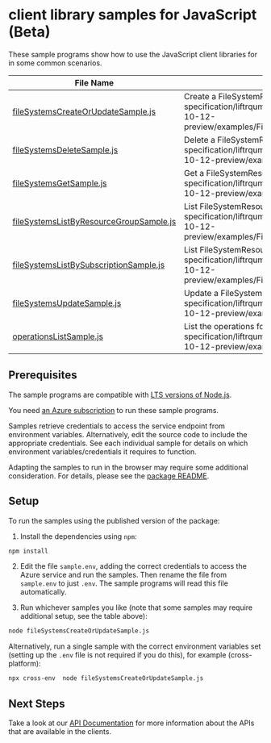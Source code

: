 # client library samples for JavaScript (Beta)

These sample programs show how to use the JavaScript client libraries for in some common scenarios.

| **File Name**                                                                   | **Description**                                                                                                                                                                                                           |
| ------------------------------------------------------------------------------- | ------------------------------------------------------------------------------------------------------------------------------------------------------------------------------------------------------------------------- |
| [fileSystemsCreateOrUpdateSample.js][filesystemscreateorupdatesample]           | Create a FileSystemResource x-ms-original-file: specification/liftrqumulo/resource-manager/Qumulo.Storage/preview/2022-10-12-preview/examples/FileSystems_CreateOrUpdate_MaximumSet_Gen.json                              |
| [fileSystemsDeleteSample.js][filesystemsdeletesample]                           | Delete a FileSystemResource x-ms-original-file: specification/liftrqumulo/resource-manager/Qumulo.Storage/preview/2022-10-12-preview/examples/FileSystems_Delete_MaximumSet_Gen.json                                      |
| [fileSystemsGetSample.js][filesystemsgetsample]                                 | Get a FileSystemResource x-ms-original-file: specification/liftrqumulo/resource-manager/Qumulo.Storage/preview/2022-10-12-preview/examples/FileSystems_Get_MaximumSet_Gen.json                                            |
| [fileSystemsListByResourceGroupSample.js][filesystemslistbyresourcegroupsample] | List FileSystemResource resources by resource group x-ms-original-file: specification/liftrqumulo/resource-manager/Qumulo.Storage/preview/2022-10-12-preview/examples/FileSystems_ListByResourceGroup_MaximumSet_Gen.json |
| [fileSystemsListBySubscriptionSample.js][filesystemslistbysubscriptionsample]   | List FileSystemResource resources by subscription ID x-ms-original-file: specification/liftrqumulo/resource-manager/Qumulo.Storage/preview/2022-10-12-preview/examples/FileSystems_ListBySubscription_MaximumSet_Gen.json |
| [fileSystemsUpdateSample.js][filesystemsupdatesample]                           | Update a FileSystemResource x-ms-original-file: specification/liftrqumulo/resource-manager/Qumulo.Storage/preview/2022-10-12-preview/examples/FileSystems_Update_MaximumSet_Gen.json                                      |
| [operationsListSample.js][operationslistsample]                                 | List the operations for the provider x-ms-original-file: specification/liftrqumulo/resource-manager/Qumulo.Storage/preview/2022-10-12-preview/examples/Operations_List_MaximumSet_Gen.json                                |

## Prerequisites

The sample programs are compatible with [LTS versions of Node.js](https://github.com/nodejs/release#release-schedule).

You need [an Azure subscription][freesub] to run these sample programs.

Samples retrieve credentials to access the service endpoint from environment variables. Alternatively, edit the source code to include the appropriate credentials. See each individual sample for details on which environment variables/credentials it requires to function.

Adapting the samples to run in the browser may require some additional consideration. For details, please see the [package README][package].

## Setup

To run the samples using the published version of the package:

1. Install the dependencies using `npm`:

```bash
npm install
```

2. Edit the file `sample.env`, adding the correct credentials to access the Azure service and run the samples. Then rename the file from `sample.env` to just `.env`. The sample programs will read this file automatically.

3. Run whichever samples you like (note that some samples may require additional setup, see the table above):

```bash
node fileSystemsCreateOrUpdateSample.js
```

Alternatively, run a single sample with the correct environment variables set (setting up the `.env` file is not required if you do this), for example (cross-platform):

```bash
npx cross-env  node fileSystemsCreateOrUpdateSample.js
```

## Next Steps

Take a look at our [API Documentation][apiref] for more information about the APIs that are available in the clients.

[filesystemscreateorupdatesample]: https://github.com/Azure/azure-sdk-for-js/blob/main/sdk/Qumulo.Storage/arm-Qumulo.Storage/samples/v1-beta/javascript/fileSystemsCreateOrUpdateSample.js
[filesystemsdeletesample]: https://github.com/Azure/azure-sdk-for-js/blob/main/sdk/Qumulo.Storage/arm-Qumulo.Storage/samples/v1-beta/javascript/fileSystemsDeleteSample.js
[filesystemsgetsample]: https://github.com/Azure/azure-sdk-for-js/blob/main/sdk/Qumulo.Storage/arm-Qumulo.Storage/samples/v1-beta/javascript/fileSystemsGetSample.js
[filesystemslistbyresourcegroupsample]: https://github.com/Azure/azure-sdk-for-js/blob/main/sdk/Qumulo.Storage/arm-Qumulo.Storage/samples/v1-beta/javascript/fileSystemsListByResourceGroupSample.js
[filesystemslistbysubscriptionsample]: https://github.com/Azure/azure-sdk-for-js/blob/main/sdk/Qumulo.Storage/arm-Qumulo.Storage/samples/v1-beta/javascript/fileSystemsListBySubscriptionSample.js
[filesystemsupdatesample]: https://github.com/Azure/azure-sdk-for-js/blob/main/sdk/Qumulo.Storage/arm-Qumulo.Storage/samples/v1-beta/javascript/fileSystemsUpdateSample.js
[operationslistsample]: https://github.com/Azure/azure-sdk-for-js/blob/main/sdk/Qumulo.Storage/arm-Qumulo.Storage/samples/v1-beta/javascript/operationsListSample.js
[apiref]: https://docs.microsoft.com/javascript/api/@azure/arm-Qumulo.Storage?view=azure-node-preview
[freesub]: https://azure.microsoft.com/free/
[package]: https://github.com/Azure/azure-sdk-for-js/tree/main/sdk/Qumulo.Storage/arm-Qumulo.Storage/README.md
